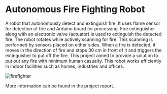 # Autonomous Fire Fighting Robot
A robot that autonomously detect and extinguish fire. It uses flame sensor for detection of fire and Arduino board for processing. Fire extinguisher along with an electronic valve (actuator) is used to extinguish the detected fire. The robot rotates while actively scanning for fire. This scanning is performed by sensors placed on either sides. When a fire is detected, it moves in the direction of fire and stops 30 cm in front of it and triggers the extinguisher to put off the fire. This project aimed to provide a solution to put out any fire with minimum human casualty. This robot works efficiently in indoor facilities such as homes, industries and offices.

![firefighter](https://user-images.githubusercontent.com/38180831/67008636-8e8a3c80-f107-11e9-8e51-da3bba431797.PNG)

More information can be found in the project report.
